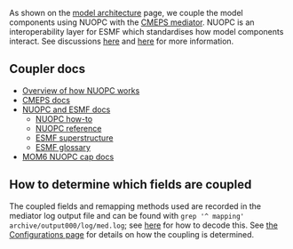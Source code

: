 As shown on the [model architecture](Architecture) page, we couple the model components using NUOPC with the [CMEPS mediator](https://escomp.github.io/CMEPS/versions/master/html/index.html). NUOPC is an interoperability layer for ESMF which standardises how model components interact. See discussions [here](https://github.com/COSIMA/access-om3/discussions/7#discussioncomment-3446345) and [here](https://github.com/COSIMA/access-om3/discussions/9) for more information.

## Coupler docs
- [Overview of how NUOPC works](https://earthsystemmodeling.org/nuopc/)
- [CMEPS docs](https://escomp.github.io/CMEPS/versions/master/html/index.html)
- [NUOPC and ESMF docs](https://earthsystemmodeling.org/doc/)
  - [NUOPC how-to](https://earthsystemmodeling.org/docs/release/ESMF_8_3_1/NUOPC_howtodoc/)
  - [NUOPC reference](https://earthsystemmodeling.org/docs/release/ESMF_8_3_1/NUOPC_refdoc/NUOPC_refdoc.html)
  - [ESMF superstructure](https://earthsystemmodeling.org/docs/release/ESMF_8_3_1/ESMF_refdoc/node4.html)
  - [ESMF glossary](https://earthsystemmodeling.org/docs/release/ESMF_8_3_1/ESMF_usrdoc/node15.html)
- [MOM6 NUOPC cap docs](https://ncar.github.io/MOM6/APIs/nuopc_cap.html)

## How to determine which fields are coupled

The coupled fields and remapping methods used are recorded in the mediator log output file and can be found with `grep '^ mapping' archive/output000/log/med.log`; see [here](https://escomp.github.io/CMEPS/versions/master/html/esmflds.html) for how to decode this. See [the Configurations page](configurations/Configurations#coupling) for details on how the coupling is determined.